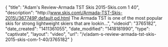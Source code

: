 {
    "title": "Adam's Review-Armada TST Skis 2015-Skis.com 1 40",
    "description": "http:\/\/www.skis.com\/Armada-TST-Skis-2015\/367749P,default,pd.html The Armada TST is one of the most popular skis for strong lightweight skiers that are lookin...",
    "videoid": "3765182",
    "date_created": "1411361055",
    "date_modified": "1418181990",
    "type": "captivate",
    "layout": "video",
    "url": "\/v\/adam-s-review-armada-tst-skis-2015-skis-com-1-40\/3765182"
}